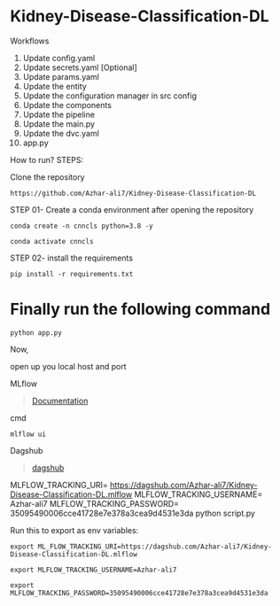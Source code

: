# Kidney-Disease-Classification-DL


Workflows

1. Update config.yaml
2. Update secrets.yaml [Optional]
3. Update params.yaml
4. Update the entity
5. Update the configuration manager in src config
6. Update the components
7. Update the pipeline
8. Update the main.py
9. Update the dvc.yaml
10. app.py


How to run?
STEPS:

Clone the repository

    https://github.com/Azhar-ali7/Kidney-Disease-Classification-DL

STEP 01- Create a conda environment after opening the repository

    conda create -n cnncls python=3.8 -y

    conda activate cnncls

STEP 02- install the requirements

    pip install -r requirements.txt

# Finally run the following command
    python app.py

Now,

open up you local host and port

MLflow

>[Documentation](https://mlflow.org/docs/latest/index.html)

cmd

    mlflow ui

Dagshub

>[dagshub](https://dagshub.com/)

MLFLOW_TRACKING_URI= https://dagshub.com/Azhar-ali7/Kidney-Disease-Classification-DL.mlflow
MLFLOW_TRACKING_USERNAME= Azhar-ali7
MLFLOW_TRACKING_PASSWORD= 35095490006cce41728e7e378a3cea9d4531e3da
python script.py

Run this to export as env variables:

    export ML_FLOW_TRACKING_URI=https://dagshub.com/Azhar-ali7/Kidney-Disease-Classification-DL.mlflow

    export MLFLOW_TRACKING_USERNAME=Azhar-ali7

    export MLFLOW_TRACKING_PASSWORD=35095490006cce41728e7e378a3cea9d4531e3da
